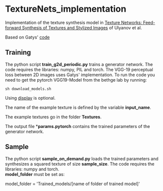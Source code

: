# TextureNets_implementation

Implementation of the texture synthesis model in [Texture Networks: Feed-forward Synthesis of Textures and Stylized Images](https://arxiv.org/abs/1603.03417) of Ulyanov et al.

Based on Gatys' [code](https://github.com/leongatys/PytorchNeuralStyleTransfer)

## Training

The python script **train_g2d_periodic.py** trains a generator network.
The code requires the libraries: numpy, PIL and torch.
The VGG-19 perceptual loss between 2D images uses Gatys' implementation. 
To run the code you need to get the pytorch VGG19-Model from the bethge lab by running:
```
sh download_models.sh 
```
Using [display](https://github.com/szym/display) is optional.

The name of the example texture is defined by the variable **input_name**.

The example textures go in the folder **Textures**. 

The output file ***params.pytorch** contains the trained parameters of the generator network.

## Sample
The python script **sample_on_demand.py** loads the trained parameters and synthesizes a squared texture of size **sample_size**.
The code requires the libraries: numpy and torch.  
**model_folder** must be set as:

model_folder = 'Trained_models/[name of folder of trained model]'
